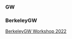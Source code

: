 ### GW


### BerkeleyGW


[BerkeleyGW Workshop 2022](https://workshop.berkeleygw.org/tutorial-workshop-resources/about)